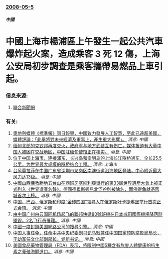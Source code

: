 ### [2008-05-5](/news/2008/05/5/index.md)

##### 中國
# 中國上海市楊浦區上午發生一起公共汽車爆炸起火案，造成乘客 3 死 12 傷，上海公安局初步調查是乘客攜帶易燃品上車引起。




### 信息来源:

1. [聯合新聞網](http://udn.com/NEWS/WORLD/WOR1/4328945.shtml)

### 有关:

1. [奧地利媒體《標準報》同日報導，中國致力發展人工智慧，至此已遠超美國，媒體評論：「此舉將對未來經濟及軍事上，產生重大影響」。](/zh/news/2018/08/22/奧地利媒體-標準報-同日報導-中國致力發展人工智慧-至此已遠超美國-媒體評論-此舉將對未來經濟及軍事上-產生重大影響.md) _消息: 中國_
2. [ 缅甸北部的克钦邦再度交火，政府军与地方武装互有伤亡，媒体报道有大量中国人被困在交战地区，中国驻缅甸使馆正在核实。](/zh/news/2015/01/18/缅甸北部的克钦邦再度交火-政府军与地方武装互有伤亡-媒体报道有大量中国人被困在交战地区-中国驻缅甸使馆正在核实.md) _消息: 中國_
3. [ 位于中国上海市，连接浦东、长兴岛和崇明岛的上海长江隧桥通车，全长25.5公里，为世界最大规模的隧桥结合工程。](/zh/news/2009/10/31/位于中国上海市-连接浦东-长兴岛和崇明岛的上海长江隧桥通车-全长255公里-为世界最大规模的隧桥结合工程.md) _消息: 上海市_
4. [台风莫拉菲在中国广东省深圳市龙岗区南澳街道沿海地区登陆，中心附近最大风力达13级。](/zh/news/2009/07/19/台风莫拉菲在中国广东省深圳市龙岗区南澳街道沿海地区登陆-中心附近最大风力达13级.md) _消息: 中國_
5. [ 中國山西佛教勝地五台山在西班牙塞維利亞舉行的第33屆世界遺產大會上被正式列入《世界遺產名錄》。德國德累斯顿易北河谷則被除名，而佛得角就憑舊城首次上榜。](/zh/news/2009/06/26/中國山西佛教勝地五台山在西班牙塞維利亞舉行的第33屆世界遺產大會上被正式列入-世界遺產名錄-德國德累斯顿易北河谷則被.md) _消息: 中國_
6. [ 中国、巴西、俄罗斯和印度“金砖四国”领导人在俄罗斯叶卡捷琳堡举行首次正式会晤。](/zh/news/2009/06/16/中国-巴西-俄罗斯和印度-金砖四国-领导人在俄罗斯叶卡捷琳堡举行首次正式会晤.md) _消息: 中國_
7. [由中国广州白云国际机场起飞的聯邦快遞80號班機在日本成田國際機場降落時墜毀，2名飞行员罹難。](/zh/news/2009/03/23/由中国广州白云国际机场起飞的聯邦快遞80號班機在日本成田國際機場降落時墜毀-2名飞行员罹難.md) _消息: 中國_
8. [中國一度封鎖美国網路公司的搜尋引擎。](/zh/news/2007/10/18/中國一度封鎖美国網路公司的搜尋引擎.md) _消息: 中國_
9. [中国人事任免，任命中共中央纪委副书记马馼兼任中国国家预防腐败局局长，于幼军任文化部副部长，党组书记。](/zh/news/2007/09/6/中国人事任免-任命中共中央纪委副书记马馼兼任中国国家预防腐败局局长-于幼军任文化部副部长-党组书记.md) _消息: 中國_
10. [美國食品藥物管理局（FDA）表示，將限制中國5種含有危害人體健康的抗生素之養殖海鮮進口。](/zh/news/2007/06/28/美國食品藥物管理局-FDA-表示-將限制中國5種含有危害人體健康的抗生素之養殖海鮮進口.md) _消息: 中國_
